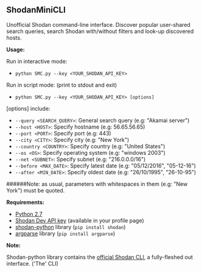 ## ShodanMiniCLI
Unofficial Shodan command-line interface. Discover popular user-shared search queries, search Shodan with/without filters and look-up discovered hosts.

**Usage:**

Run in interactive mode:
- `python SMC.py --key <YOUR_SHODAN_API_KEY>`

Run in script mode: (print to stdout and exit)
- `python SMC.py --key <YOUR_SHODAN_API_KEY> [options]`

[options] include:
- `--query <SEARCH_QUERY>`: General search query (e.g: "Akamai server")
- `--host <HOST>`: Specify hostname (e.g: 56.65.56.65)
- `--port <PORT>`: Specify port (e.g: 443)
- `--city <CITY>`: Specify city (e.g: "New York")
- `--country <COUNTRY>`: Specify country (e.g: "United States")
- `--os <OS>`: Specify operating system (e.g: "windows 2003")
- `--net <SUBNET>`: Specify subnet (e.g: "216.0.0.0/16")
- `--before <MAX_DATE>`: Specify latest date (e.g: "05/12/2016", "05-12-16")
- `--after <MIN_DATE>`: Specify oldest date (e.g: "26/10/1995", "26-10-95")

######Note: as usual, parameters with whitespaces in them (e.g: "New York") must be quoted.



**Requirements:**
- [Python 2.7](https://www.python.org/download/releases/2.7/)
- [Shodan Dev API key](https://developer.shodan.io/) (available in your profile page)
- [shodan-python](https://github.com/achillean/shodan-python) library (`pip install shodan`)
- [argparse](https://docs.python.org/2/howto/argparse.html) library (`pip install argparse`)


**Note:**

Shodan-python library contains the [official Shodan CLI](https://cli.shodan.io/), a fully-fleshed out interface. ('The' CLI)
